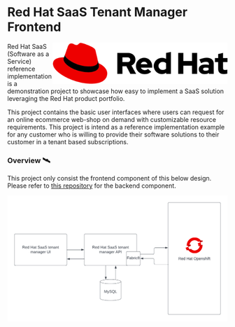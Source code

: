 # Red Hat SaaS Tenant Manager Frontend

<img style="float: right;" src="./doc/img/Logo-Red_Hat-A-Standard-RGB.svg" title="Apache Kafka" width="400" align="right">

Red Hat SaaS (Software as a Service) reference implementation is a demonstration project to showcase how easy to 
implement a SaaS solution leveraging the Red Hat product portfolio. 


This project contains the basic user interfaces where users can request for an online ecommerce web-shop on demand 
with customizable resource requirements. This project is intend as a reference implementation example for any customer 
who is willing to provide their software solutions to their customer in a tenant based subscriptions.

### Overview 🛰️

This project only consist the frontend component of this below design. 
Please refer to [this repository](https://github.com/RHEcosystemAppEng/saas-tenant-manager-backend) for the backend component.

<img style="float: right;" src="./doc/img/overview.png">
